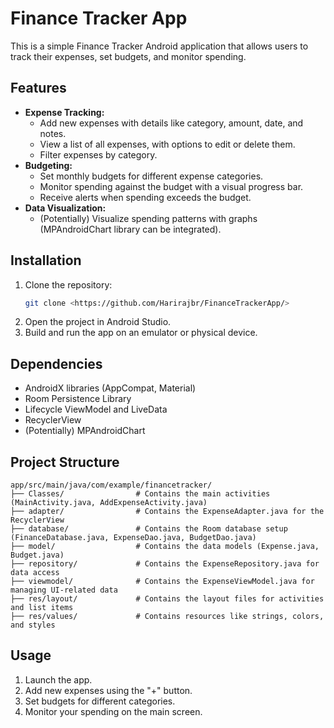# Finance Tracker App

This is a simple Finance Tracker Android application that allows users to track their expenses, set budgets, and monitor spending.

## Features

- **Expense Tracking:**
  - Add new expenses with details like category, amount, date, and notes.
  - View a list of all expenses, with options to edit or delete them.
  - Filter expenses by category.
- **Budgeting:**
  - Set monthly budgets for different expense categories.
  - Monitor spending against the budget with a visual progress bar.
  - Receive alerts when spending exceeds the budget.
- **Data Visualization:**
  - (Potentially) Visualize spending patterns with graphs (MPAndroidChart library can be integrated).

## Installation

1. Clone the repository:
   ```bash
   git clone <https://github.com/Harirajbr/FinanceTrackerApp/>
   ```
2. Open the project in Android Studio.
3. Build and run the app on an emulator or physical device.

## Dependencies

- AndroidX libraries (AppCompat, Material)
- Room Persistence Library
- Lifecycle ViewModel and LiveData
- RecyclerView
- (Potentially) MPAndroidChart

## Project Structure

```
app/src/main/java/com/example/financetracker/
├── Classes/                # Contains the main activities (MainActivity.java, AddExpenseActivity.java)
├── adapter/                # Contains the ExpenseAdapter.java for the RecyclerView
├── database/               # Contains the Room database setup (FinanceDatabase.java, ExpenseDao.java, BudgetDao.java)
├── model/                  # Contains the data models (Expense.java, Budget.java)
├── repository/             # Contains the ExpenseRepository.java for data access
├── viewmodel/              # Contains the ExpenseViewModel.java for managing UI-related data
├── res/layout/             # Contains the layout files for activities and list items
├── res/values/             # Contains resources like strings, colors, and styles
```

## Usage

1. Launch the app.
2. Add new expenses using the "+" button.
3. Set budgets for different categories.
4. Monitor your spending on the main screen.


